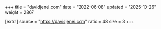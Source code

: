 +++
title = "davidjenei.com"
date = "2022-06-08"
updated = "2025-10-26"
weight = 2867

[extra]
source = "https://davidjenei.com"
ratio = 48
size = 3
+++
